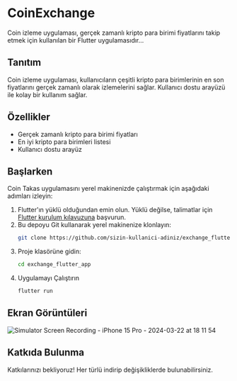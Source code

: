 # CoinExchange 

Coin izleme uygulaması, gerçek zamanlı kripto para birimi fiyatlarını takip etmek için kullanılan bir Flutter uygulamasıdır...

## Tanıtım

Coin izleme uygulaması, kullanıcıların çeşitli kripto para birimlerinin en son fiyatlarını gerçek zamanlı olarak izlemelerini sağlar. Kullanıcı dostu arayüzü ile kolay bir kullanım sağlar.

## Özellikler

- Gerçek zamanlı kripto para birimi fiyatları
- En iyi kripto para birimleri listesi
- Kullanıcı dostu arayüz

## Başlarken

Coin Takas uygulamasını yerel makinenizde çalıştırmak için aşağıdaki adımları izleyin:

1. Flutter'ın yüklü olduğundan emin olun. Yüklü değilse, talimatlar için [Flutter kurulum kılavuzuna](https://flutter.dev/docs/get-started/install) başvurun.
2. Bu depoyu Git kullanarak yerel makinenize klonlayın:
   ```bash
   git clone https://github.com/sizin-kullanici-adiniz/exchange_flutter_app.git
3. Proje klasörüne gidin:
   ```bash
   cd exchange_flutter_app
5. Uygulamayı Çalıştırın
   ```bash
   flutter run
   
## Ekran Görüntüleri

![Simulator Screen Recording - iPhone 15 Pro - 2024-03-22 at 18 11 54](https://github.com/TypeCc/exchange_flutter_app/assets/118025810/2ebad576-cf7d-4311-957f-8e873d491ff0)


## Katkıda Bulunma
Katkılarınızı bekliyoruz! Her türlü indirip değişikliklerde bulunabilirsiniz.
